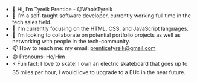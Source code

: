- 👋 Hi, I’m Tyreik Prentice - @WhoisTyreik
- 👀 I’m a self-taught software developer, currently working full time in the tech sales field.
- 🌱 I'm currently focusing on the HTML, CSS, and JavaScript languages.
- 💞️ I’m looking to collaborate on potential portfolio projects as well as networking with people in the tech-community.
- 📫 How to reach me:
 my email: prenticetyreik@gmail.com
- 😄 Pronouns: He/Him
- ⚡ Fun fact: I love to skate! I own an electric skateboard that goes up to 35 miles per hour, I would love to upgrade to a EUc in the near future. 

<!---
WhoisTyreik/WhoisTyreik is a ✨ special ✨ repository because its `README.md` (this file) appears on your GitHub profile.
You can click the Preview link to take a look at your changes.
--->

